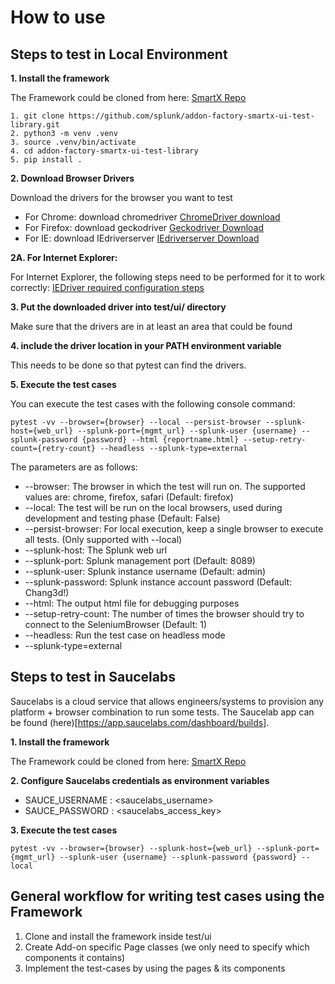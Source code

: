 # How to use

## Steps to test in Local Environment

**1. Install the framework**

The Framework could be cloned from here: [SmartX Repo](https://github.com/splunk/addon-factory-smartx-ui-test-library)

```console
1. git clone https://github.com/splunk/addon-factory-smartx-ui-test-library.git
2. python3 -m venv .venv
3. source .venv/bin/activate
4. cd addon-factory-smartx-ui-test-library
5. pip install .
```

**2. Download Browser Drivers**

Download the drivers for the browser you want to test

  - For Chrome: download chromedriver [ChromeDriver download](https://chromedriver.chromium.org/downloads)
  - For Firefox: download geckodriver [Geckodriver Download](https://github.com/mozilla/geckodriver/releases)
  - For IE: download IEdriverserver [IEdriverserver Download](https://www.selenium.dev/downloads/)

**2A. For Internet Explorer:**

For Internet Explorer, the following steps need to be performed for it to work correctly:
[IEDriver required configuration steps](https://github.com/SeleniumHQ/selenium/wiki/InternetExplorerDriver#required-configuration)

**3. Put the downloaded driver into test/ui/ directory**

Make sure that the drivers are in at least an area that could be found

**4. include the driver location in your PATH environment variable**

This needs to be done so that pytest can find the drivers.

**5. Execute the test cases**

You can execute the test cases with the following console command:

```console
pytest -vv --browser={browser} --local --persist-browser --splunk-host={web_url} --splunk-port={mgmt_url} --splunk-user {username} --splunk-password {password} --html {reportname.html} --setup-retry-count={retry-count} --headless --splunk-type=external
```

The parameters are as follows:

  - \--browser: The browser in which the test will run on. The supported values are: chrome, firefox, safari (Default: firefox)
  - \--local: The test will be run on the local browsers, used during development and testing phase (Default: False)
  - \--persist-browser: For local execution, keep a single browser to execute all tests. (Only supported with --local)
  - \--splunk-host: The Splunk web url
  - \--splunk-port: Splunk management port (Default: 8089)
  - \--splunk-user: Splunk instance username (Default: admin)
  - \--splunk-password: Splunk instance account password (Default: Chang3d!)
  - \--html: The output html file for debugging purposes
  - \--setup-retry-count: The number of times the browser should try to connect to the SeleniumBrowser (Default: 1)
  - \--headless: Run the test case on headless mode
  - \--splunk-type=external

## Steps to test in Saucelabs

Saucelabs is a cloud service that allows engineers/systems to provision any platform + browser combination to run some tests. The Saucelab app can be found (here)[https://app.saucelabs.com/dashboard/builds].

**1. Install the framework**

The Framework could be cloned from here: [SmartX Repo](https://github.com/splunk/addon-factory-smartx-ui-test-library)

**2. Configure Saucelabs credentials as environment variables**

  - SAUCE_USERNAME : &lt;saucelabs_username&gt;
  - SAUCE_PASSWORD : &lt;saucelabs_access_key&gt;

**3. Execute the test cases**

```console
pytest -vv --browser={browser} --splunk-host={web_url} --splunk-port={mgmt_url} --splunk-user {username} --splunk-password {password} --local
```

## General workflow for writing test cases using the Framework
1. Clone and install the framework inside test/ui
2. Create Add-on specific Page classes (we only need to specify which components it contains)
3. Implement the test-cases by using the pages & its components
